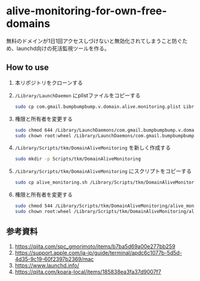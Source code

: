 # alive-monitoring-for-own-free-domains

無料のドメインが1日1回アクセスしづけないと無効化されてしまうこと防ぐため、launchd向けの死活監視ツールを作る。

## How to use

1. 本リポジトリをクローンする
2. `/Library/LaunchDaemon` にplistファイルをコピーする

    ```sh
    sudo cp com.gmail.bumpbumpbump.v.domain.alive.monitoring.plist Library/LaunchDaemons
    ```

3. 権限と所有者を変更する

    ```sh
    sudo chmod 644 /Library/LaunchDaemons/com.gmail.bumpbumpbump.v.domainalive.monitoring.plist
    sudo chown root:wheel /Library/LaunchDaemons/com.gmail.bumpbumpbump.vdomain.alive.monitoring.plist
    ```

4. `/Library/Scripts/tkm/DomainAliveMonitoring` を新しく作成する

    ```sh
    sudo mkdir -p Scripts/tkm/DomainAliveMonitoring
    ```

5. `/Library/Scripts/tkm/DomainAliveMonitoring` にスクリプトをコピーする

    ```sh
    sudo cp alive_monitoring.sh /Library/Scripts/tkm/DomainAliveMonitoring
    ```

6. 権限と所有者を変更する

    ```sh
    sudo chmod 544 /Library/Scripts/tkm/DomainAliveMonitoring/alive_monitoring.sh
    sudo chown root:wheel /Library/Scripts/tkm/DomainAliveMonitoring/alive_monitoring.sh
    ```

## 参考資料

1. https://qiita.com/spc_gmorimoto/items/b7ba5d69a00e277bb259
2. https://support.apple.com/ja-jp/guide/terminal/apdc6c1077b-5d5d-4d35-9c19-60f2397b2369/mac
3. https://www.launchd.info/
4. https://qiita.com/koara-local/items/185838ea3fa37d9007f7
